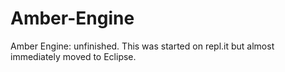 # Amber-Engine
Amber Engine: unfinished. This was started on repl.it but almost immediately moved to Eclipse. 
